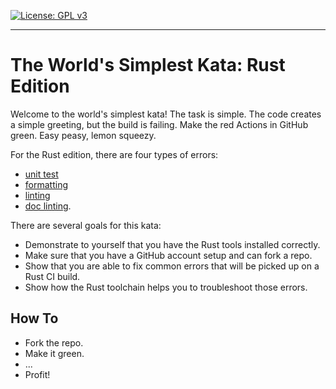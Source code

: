 [![License: GPL v3](https://img.shields.io/badge/License-GPLv3-blue.svg)](https://www.gnu.org/licenses/gpl-3.0.en.html)

---

# The World's Simplest Kata: Rust Edition

Welcome to the world's simplest kata! The task is simple. The code creates a simple greeting, but the build is failing.
Make the red Actions in GitHub green. Easy peasy, lemon squeezy.

For the Rust edition, there are four types of errors: 

- [unit test](https://doc.rust-lang.org/cargo/commands/cargo-test.html)
- [formatting](https://github.com/rust-lang/rustfmt)
- [linting](https://github.com/rust-lang/rust-clippy)
- [doc linting](https://doc.rust-lang.org/rustdoc/lints.html).

There are several goals for this kata:

* Demonstrate to yourself that you have the Rust tools installed correctly.
* Make sure that you have a GitHub account setup and can fork a repo.
* Show that you are able to fix common errors that will be picked up on a Rust CI build.
* Show how the Rust toolchain helps you to troubleshoot those errors.

## How To

* Fork the repo.
* Make it green.
* ...
* Profit!
